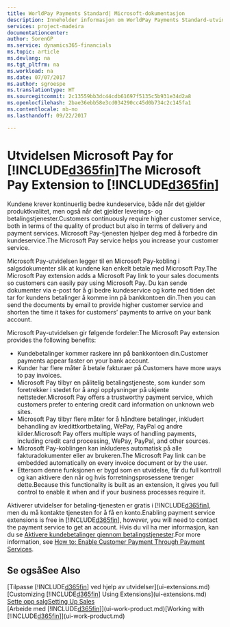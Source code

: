 ```yaml
---
title: WorldPay Payments Standard| Microsoft-dokumentasjon
description: Inneholder informasjon om WorldPay Payments Standard-utvidelsen
services: project-madeira
documentationcenter: 
author: SorenGP
ms.service: dynamics365-financials
ms.topic: article
ms.devlang: na
ms.tgt_pltfrm: na
ms.workload: na
ms.date: 07/07/2017
ms.author: sgroespe
ms.translationtype: HT
ms.sourcegitcommit: 2c13559bb3dc44cdb61697f5135c5b931e34d2a8
ms.openlocfilehash: 2bae36ebb58e3cd034290cc45d0b734c2c145fa1
ms.contentlocale: nb-no
ms.lasthandoff: 09/22/2017

---
```

# <a name="the-microsoft-pay-extension-to-included365finincludesd365finlongmdmd"></a><span data-ttu-id="a3757-103">Utvidelsen Microsoft Pay for [!INCLUDE[d365fin](includes/d365fin_long_md.md)]</span><span class="sxs-lookup"><span data-stu-id="a3757-103">The Microsoft Pay Extension to [!INCLUDE[d365fin](includes/d365fin_long_md.md)]</span></span>
<span data-ttu-id="a3757-104">Kundene krever kontinuerlig bedre kundeservice, både når det gjelder produktkvalitet, men også når det gjelder leverings- og betalingstjenester.</span><span class="sxs-lookup"><span data-stu-id="a3757-104">Customers continuously require higher customer service, both in terms of the quality of product but also in terms of delivery and payment services.</span></span> <span data-ttu-id="a3757-105">Microsoft Pay-tjenesten hjelper deg med å forbedre din kundeservice.</span><span class="sxs-lookup"><span data-stu-id="a3757-105">The Microsoft Pay service helps you increase your customer service.</span></span>

<span data-ttu-id="a3757-106">Microsoft Pay-utvidelsen legger til en Microsoft Pay-kobling i salgsdokumenter slik at kundene kan enkelt betale med Microsoft Pay.</span><span class="sxs-lookup"><span data-stu-id="a3757-106">The Microsoft Pay extension adds a Microsoft Pay link to your sales documents so customers can easily pay using Microsoft Pay.</span></span> <span data-ttu-id="a3757-107">Du kan sende dokumenter via e-post for å gi bedre kundeservice og korte ned tiden det tar for kundens betalinger å komme inn på bankkontoen din.</span><span class="sxs-lookup"><span data-stu-id="a3757-107">Then you can send the documents by email to provide higher customer service and shorten the time it takes for customers’ payments to arrive on your bank account.</span></span>

<span data-ttu-id="a3757-108">Microsoft Pay-utvidelsen gir følgende fordeler:</span><span class="sxs-lookup"><span data-stu-id="a3757-108">The Microsoft Pay extension provides the following benefits:</span></span>
- <span data-ttu-id="a3757-109">Kundebetalinger kommer raskere inn på bankkontoen din.</span><span class="sxs-lookup"><span data-stu-id="a3757-109">Customer payments appear faster on your bank account.</span></span>
- <span data-ttu-id="a3757-110">Kunder har flere måter å betale fakturaer på.</span><span class="sxs-lookup"><span data-stu-id="a3757-110">Customers have more ways to pay invoices.</span></span>
- <span data-ttu-id="a3757-111">Microsoft Pay tilbyr en pålitelig betalingstjeneste, som kunder som foretrekker i stedet for å angi opplysninger på ukjente nettsteder.</span><span class="sxs-lookup"><span data-stu-id="a3757-111">Microsoft Pay offers a trustworthy payment service, which customers prefer to entering credit card information on unknown web sites.</span></span>
- <span data-ttu-id="a3757-112">Microsoft Pay tilbyr flere måter for å håndtere betalinger, inkludert behandling av kredittkortbetaling, WePay, PayPal og andre kilder.</span><span class="sxs-lookup"><span data-stu-id="a3757-112">Microsoft Pay offers multiple ways of handling payments, including credit card processing, WePay, PayPal, and other sources.</span></span>
- <span data-ttu-id="a3757-113">Microsoft Pay-koblingen kan inkluderes automatisk på alle fakturadokumenter eller av brukeren.</span><span class="sxs-lookup"><span data-stu-id="a3757-113">The Microsoft Pay link can be embedded automatically on every invoice document or by the user.</span></span>
- <span data-ttu-id="a3757-114">Ettersom denne funksjonen er bygd som en utvidelse, får du full kontroll og kan aktivere den når og hvis forretningsprosessene trenger dette.</span><span class="sxs-lookup"><span data-stu-id="a3757-114">Because this functionality is built as an extension, it gives you full control to enable it when and if your business processes require it.</span></span>

<span data-ttu-id="a3757-115">Aktiverer utvidelser for betaling-tjenesten er gratis i [!INCLUDE[d365fin](includes/d365fin_md.md)], men du må kontakte tjenesten for å få en konto.</span><span class="sxs-lookup"><span data-stu-id="a3757-115">Enabling payment service extensions is free in [!INCLUDE[d365fin](includes/d365fin_md.md)], however, you will need to contact the payment service to get an account.</span></span> <span data-ttu-id="a3757-116">Hvis du vil ha mer informasjon, kan du se [Aktivere kundebetalinger gjennom betalingstjenester](sales-how-enable-payment-service-extensions.md).</span><span class="sxs-lookup"><span data-stu-id="a3757-116">For more information, see [How to: Enable Customer Payment Through Payment Services](sales-how-enable-payment-service-extensions.md).</span></span>

## <a name="see-also"></a><span data-ttu-id="a3757-117">Se også</span><span class="sxs-lookup"><span data-stu-id="a3757-117">See Also</span></span>
<span data-ttu-id="a3757-118">[Tilpasse [!INCLUDE[d365fin](includes/d365fin_md.md)] ved hjelp av utvidelser](ui-extensions.md)</span><span class="sxs-lookup"><span data-stu-id="a3757-118">[Customizing [!INCLUDE[d365fin](includes/d365fin_md.md)] Using Extensions](ui-extensions.md)</span></span>  
[<span data-ttu-id="a3757-119">Sette opp salg</span><span class="sxs-lookup"><span data-stu-id="a3757-119">Setting Up Sales</span></span>](sales-setup-sales.md)  
<span data-ttu-id="a3757-120">[Arbeide med [!INCLUDE[d365fin](includes/d365fin_md.md)]](ui-work-product.md)</span><span class="sxs-lookup"><span data-stu-id="a3757-120">[Working with [!INCLUDE[d365fin](includes/d365fin_md.md)]](ui-work-product.md)</span></span>

